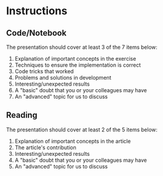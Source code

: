 # Instructions

## Code/Notebook

The presentation should cover at least 3 of the 7 items below:

1. Explanation of important concepts in the exercise
2. Techniques to ensure the implementation is correct
3. Code tricks that worked
4. Problems and solutions in development
5. Interesting/unexpected results
6. A "basic" doubt that you or your colleagues may have
7. An "advanced" topic for us to discuss

## Reading

The presentation should cover at least 2 of the 5 items below:

1. Explanation of important concepts in the article
2. The article's contribution
3. Interesting/unexpected results
4. A "basic" doubt that you or your colleagues may have
5. An "advanced" topic for us to discuss
